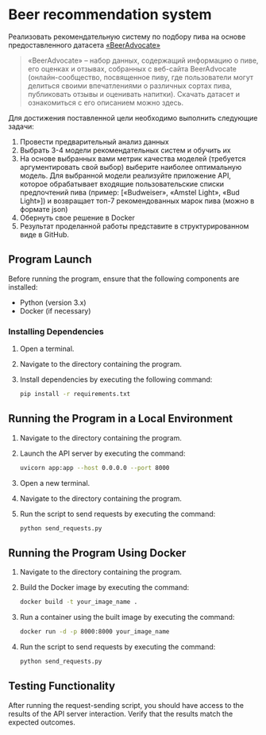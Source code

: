# Beer recommendation system

Реализовать рекомендательную систему по подбору пива на основе предоставленного датасета [«BeerAdvocate»](https://www.kaggle.com/datasets/thedevastator/1-5-million-beer-reviews-from-beer-advocate/data)

> «BeerAdvocate» – набор данных, содержащий информацию о пиве, его оценках и отзывах, собранных с веб-сайта BeerAdvocate 
(онлайн-сообщество, посвященное пиву, где пользователи могут делиться своими впечатлениями о различных сортах пива, 
публиковать отзывы и оценивать напитки). Скачать датасет и ознакомиться с его описанием можно здесь.

Для достижения поставленной цели необходимо выполнить следующие задачи:
1. Провести предварительный анализ данных
2. Выбрать 3-4 модели рекомендательных систем и обучить их
3. На основе выбранных вами метрик качества моделей (требуется аргументировать свой выбор) выберите наиболее оптимальную модель. Для выбранной модели реализуйте приложение API, которое обрабатывает входящие пользовательские списки предпочтений пива (пример: [«Budweiser», «Amstel Light», «Bud Light»]) и возвращает топ-7 рекомендованных марок пива (можно в формате json)
4. Обернуть свое решение в Docker
5. Результат проделанной работы представите в структурированном виде в GitHub.


## Program Launch


Before running the program, ensure that the following components are installed:

- Python (version 3.x)
- Docker (if necessary)

### Installing Dependencies

1. Open a terminal.
2. Navigate to the directory containing the program.
3. Install dependencies by executing the following command:

    ```bash
    pip install -r requirements.txt
    ```

## Running the Program in a Local Environment

1. Navigate to the directory containing the program.
2. Launch the API server by executing the command:

    ```bash
    uvicorn app:app --host 0.0.0.0 --port 8000
    ```

3. Open a new terminal.
4. Navigate to the directory containing the program.
5. Run the script to send requests by executing the command:

    ```bash
    python send_requests.py
    ```

## Running the Program Using Docker

1. Navigate to the directory containing the program.
2. Build the Docker image by executing the command:

    ```bash
    docker build -t your_image_name .
    ```

3. Run a container using the built image by executing the command:

    ```bash
    docker run -d -p 8000:8000 your_image_name
    ```

4. Run the script to send requests by executing the command:

    ```bash
    python send_requests.py
    ```

## Testing Functionality

After running the request-sending script, you should have access to the results of the API server interaction. Verify that the results match the expected outcomes.

